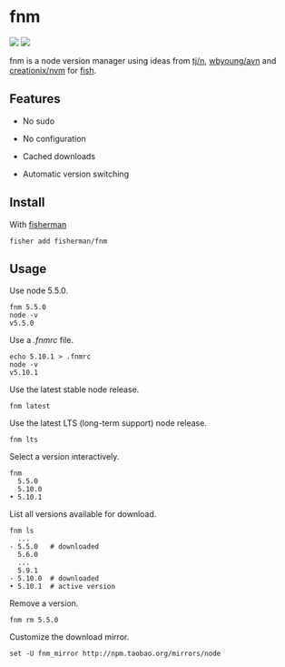 # fnm

[![][travis-badge]][travis-link]
[![][slack-badge]][slack-link]

fnm is a node version manager using ideas from [tj/n], [wbyoung/avn] and [creationix/nvm] for [fish].

## Features

* No sudo

* No configuration

* Cached downloads

* Automatic version switching

## Install

With [fisherman]

```
fisher add fisherman/fnm
```

## Usage

Use node 5.5.0.

```fish
fnm 5.5.0
node -v
v5.5.0
```

Use a *.fnmrc* file.

```fish
echo 5.10.1 > .fnmrc
node -v
v5.10.1
```

Use the latest stable node release.

```
fnm latest
```

Use the latest LTS (long-term support) node release.

```
fnm lts
```

Select a version interactively.

```
fnm
  5.5.0
  5.10.0
• 5.10.1
```

List all versions available for download.

```ApacheConf
fnm ls
  ...
- 5.5.0   # downloaded
  5.6.0
  ...
  5.9.1
- 5.10.0  # downloaded
• 5.10.1  # active version
```

Remove a version.

```
fnm rm 5.5.0
```

Customize the download mirror.

```fish
set -U fnm_mirror http://npm.taobao.org/mirrors/node
```

[fisherman]: https://github.com/fisherman
[tj/n]: https://github.com/tj/n
[wbyoung/avn]: https://github.com/wbyoung/avn
[creationix/nvm]: https://github.com/creationix/nvm
[fish]: https://fishshell.com

[slack-link]: https://fisherman-wharf.herokuapp.com
[slack-badge]: https://fisherman-wharf.herokuapp.com/badge.svg
[travis-link]: https://travis-ci.org/fisherman/fisherman
[travis-badge]: https://img.shields.io/travis/fisherman/fisherman.svg
